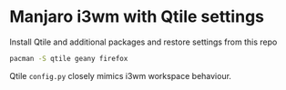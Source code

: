 # Manjaro i3wm with Qtile settings

Install Qtile and additional packages and restore settings from this repo

```bash
pacman -S qtile geany firefox
```

Qtile `config.py` closely mimics i3wm workspace behaviour.
